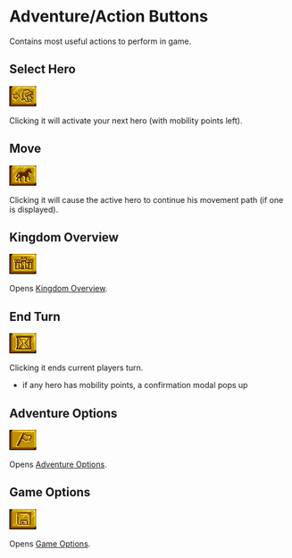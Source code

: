 # Adventure/Action Buttons

Contains most useful actions to perform in game.

## Select Hero

![Select Hero](./assets/next-hero/enabled.png "Select Hero")

Clicking it will activate your next hero (with mobility points left).

## Move

![Move](./assets/move/enabled.png "Move")

Clicking it will cause the active hero to continue his movement path (if one is displayed).

## Kingdom Overview

![Kingdom Overview](./assets/kingdom-overview/enabled.png "Kingdom Overview")

Opens [Kingdom Overview](/?selectedKind=KingdomOverviewWindow).

## End Turn

![End Turn](./assets/end-turn/enabled.png "End Turn")

Clicking it ends current players turn.

- if any hero has mobility points, a confirmation modal pops up

## Adventure Options

![Adventure Options](./assets/adventure-options/enabled.png "Adventure Options")

Opens [Adventure Options](?selectedKind=AdventureOptions).

## Game Options

![Game Options](./assets/game-options/enabled.png "Game Options")

Opens [Game Options](?selectedKind=GameOptions).
